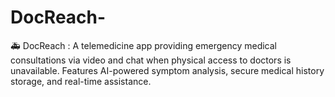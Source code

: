 # DocReach-
 🚑 DocReach : A telemedicine app providing emergency medical consultations via video and chat when physical access to doctors is unavailable. Features AI-powered symptom analysis, secure medical history storage, and real-time assistance.
